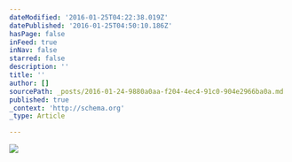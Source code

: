 ```yaml
---
dateModified: '2016-01-25T04:22:38.019Z'
datePublished: '2016-01-25T04:50:10.186Z'
hasPage: false
inFeed: true
inNav: false
starred: false
description: ''
title: ''
author: []
sourcePath: _posts/2016-01-24-9880a0aa-f204-4ec4-91c0-904e2966ba0a.md
published: true
_context: 'http://schema.org'
_type: Article

---
```

![](https://the-grid-user-content.s3-us-west-2.amazonaws.com/7ceeda74-a8c7-4063-b689-60e19c816888.jpg)